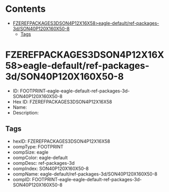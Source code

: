 



Contents
========

* [FZEREFPACKAGES3DSON4P12X16X58>eagle-default/ref-packages-3d/SON40P120X160X50-8](#fzerefpackages3dson4p12x16x58eagle-defaultref-packages-3dson40p120x160x50-8)
	* [Tags](#tags)

# FZEREFPACKAGES3DSON4P12X16X58>eagle-default/ref-packages-3d/SON40P120X160X50-8

- ID: FOOTPRINT-eagle-eagle-default-ref-packages-3d-SON40P120X160X50-8
- Hex ID: FZEREFPACKAGES3DSON4P12X16X58
- Name: 
- Description: 

## Tags

- hexID: FZEREFPACKAGES3DSON4P12X16X58
- oompType: FOOTPRINT
- oompSize: eagle
- oompColor: eagle-default
- oompDesc: ref-packages-3d
- oompIndex: SON40P120X160X50-8
- oompName: eagle-default/ref-packages-3d/SON40P120X160X50-8
- oompID: FOOTPRINT-eagle-eagle-default-ref-packages-3d-SON40P120X160X50-8
